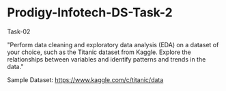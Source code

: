 # Prodigy-Infotech-DS-Task-2
Task-02

"Perform data cleaning and exploratory data analysis (EDA) on a dataset of your choice, such as the Titanic dataset from Kaggle. Explore the relationships between variables and identify patterns and trends in the data."

Sample Dataset:
https://www.kaggle.com/c/titanic/data

